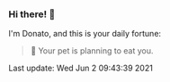 ### Hi there! 👋 

I'm Donato, and this is your daily fortune:

> 🥠 Your pet is planning to eat you.

Last update: Wed Jun  2 09:43:39 2021